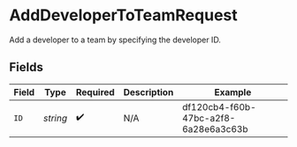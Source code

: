 # AddDeveloperToTeamRequest

Add a developer to a team by specifying the developer ID.


## Fields

| Field                                | Type                                 | Required                             | Description                          | Example                              |
| ------------------------------------ | ------------------------------------ | ------------------------------------ | ------------------------------------ | ------------------------------------ |
| `ID`                                 | *string*                             | :heavy_check_mark:                   | N/A                                  | df120cb4-f60b-47bc-a2f8-6a28e6a3c63b |